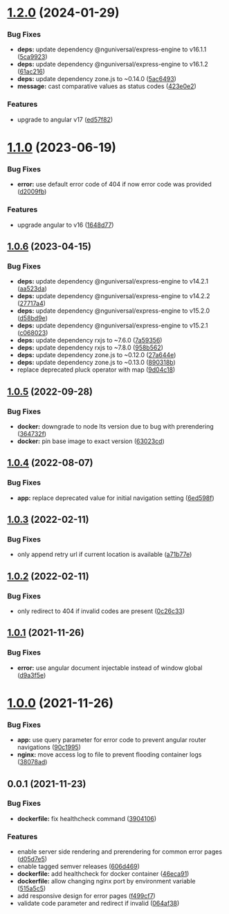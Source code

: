 # [1.2.0](https://github.com/pascaliske/docker-traefik-errors/compare/v1.1.0...v1.2.0) (2024-01-29)


### Bug Fixes

* **deps:** update dependency @nguniversal/express-engine to v16.1.1 ([5ca9923](https://github.com/pascaliske/docker-traefik-errors/commit/5ca99239874371a6b06be5fd5de1a4bf55fb3382))
* **deps:** update dependency @nguniversal/express-engine to v16.1.2 ([61ac216](https://github.com/pascaliske/docker-traefik-errors/commit/61ac216f1df2e1125b907b02e6481a3c1865c370))
* **deps:** update dependency zone.js to ~0.14.0 ([5ac6493](https://github.com/pascaliske/docker-traefik-errors/commit/5ac64930999b5abab0cdcf0547b10c015a78cf9b))
* **message:** cast comparative values as status codes ([423e0e2](https://github.com/pascaliske/docker-traefik-errors/commit/423e0e2c566a9c3c524580d639b488fcc8fb70a4))


### Features

* upgrade to angular v17 ([ed57f82](https://github.com/pascaliske/docker-traefik-errors/commit/ed57f82e621791bf87e0d76b04d78a7a4f70b5db))



# [1.1.0](https://github.com/pascaliske/docker-traefik-errors/compare/v1.0.6...v1.1.0) (2023-06-19)


### Bug Fixes

* **error:** use default error code of 404 if now error code was provided ([d2009fb](https://github.com/pascaliske/docker-traefik-errors/commit/d2009fb5fd1f484008daa7f1d59df867e7d6e2c8))


### Features

* upgrade angular to v16 ([1648d77](https://github.com/pascaliske/docker-traefik-errors/commit/1648d77b3a2ef63feefc45a55145c9b838a3ecbf))



## [1.0.6](https://github.com/pascaliske/docker-traefik-errors/compare/v1.0.5...v1.0.6) (2023-04-15)


### Bug Fixes

* **deps:** update dependency @nguniversal/express-engine to v14.2.1 ([aa523da](https://github.com/pascaliske/docker-traefik-errors/commit/aa523da62989bb7cf103e4990f6fcb2cf5b32fa8))
* **deps:** update dependency @nguniversal/express-engine to v14.2.2 ([27717a4](https://github.com/pascaliske/docker-traefik-errors/commit/27717a4b178980626561432feaaebc15e2dcfbcd))
* **deps:** update dependency @nguniversal/express-engine to v15.2.0 ([d58bd9e](https://github.com/pascaliske/docker-traefik-errors/commit/d58bd9e3872d37c5764d5bb16b8450071287844b))
* **deps:** update dependency @nguniversal/express-engine to v15.2.1 ([c068023](https://github.com/pascaliske/docker-traefik-errors/commit/c068023b590d526aed245d0168afe1d32ec0176c))
* **deps:** update dependency rxjs to ~7.6.0 ([7a59356](https://github.com/pascaliske/docker-traefik-errors/commit/7a593565307b4ce21035333c2b775308da65cdf6))
* **deps:** update dependency rxjs to ~7.8.0 ([958b562](https://github.com/pascaliske/docker-traefik-errors/commit/958b56200a4347867423eabb71a6bbd0b5f772b5))
* **deps:** update dependency zone.js to ~0.12.0 ([27a644e](https://github.com/pascaliske/docker-traefik-errors/commit/27a644eb3fed62df9841770417f1847c76f09863))
* **deps:** update dependency zone.js to ~0.13.0 ([890318b](https://github.com/pascaliske/docker-traefik-errors/commit/890318b773463fe5d89fd957e3902282f08a2ca2))
* replace deprecated pluck operator with map ([9d04c18](https://github.com/pascaliske/docker-traefik-errors/commit/9d04c181007a1a71d3dbb585dad3626df54bbbc6))



## [1.0.5](https://github.com/pascaliske/docker-traefik-errors/compare/v1.0.4...v1.0.5) (2022-09-28)


### Bug Fixes

* **docker:** downgrade to node lts version due to bug with prerendering ([364732f](https://github.com/pascaliske/docker-traefik-errors/commit/364732fb81d935f83614b6a5ff499f12fe08ebbe))
* **docker:** pin base image to exact version ([63023cd](https://github.com/pascaliske/docker-traefik-errors/commit/63023cdcbbf7c48334bd83a16830a1c5cac28e19))



## [1.0.4](https://github.com/pascaliske/docker-traefik-errors/compare/v1.0.3...v1.0.4) (2022-08-07)


### Bug Fixes

* **app:** replace deprecated value for initial navigation setting ([6ed598f](https://github.com/pascaliske/docker-traefik-errors/commit/6ed598fafb2965a612ca89cc9c6a62aa8e5085b0))



## [1.0.3](https://github.com/pascaliske/docker-traefik-errors/compare/v1.0.2...v1.0.3) (2022-02-11)


### Bug Fixes

* only append retry url if current location is available ([a71b77e](https://github.com/pascaliske/docker-traefik-errors/commit/a71b77edfce56821c9dbdfc03251d62c4300e27a))



## [1.0.2](https://github.com/pascaliske/docker-traefik-errors/compare/v1.0.1...v1.0.2) (2022-02-11)


### Bug Fixes

* only redirect to 404 if invalid codes are present ([0c26c33](https://github.com/pascaliske/docker-traefik-errors/commit/0c26c33c168e2e67f80dc7529e7729fc3adab6c0))



## [1.0.1](https://github.com/pascaliske/docker-traefik-errors/compare/v1.0.0...v1.0.1) (2021-11-26)


### Bug Fixes

* **error:** use angular document injectable instead of window global ([d9a3f5e](https://github.com/pascaliske/docker-traefik-errors/commit/d9a3f5e2822ee9f737b82a76f1f611ff69cbc88c))



# [1.0.0](https://github.com/pascaliske/docker-traefik-errors/compare/v0.0.1...v1.0.0) (2021-11-26)


### Bug Fixes

* **app:** use query parameter for error code to prevent angular router navigations ([90c1995](https://github.com/pascaliske/docker-traefik-errors/commit/90c199533d5b9af97646908fae78b972cbb58474))
* **nginx:** move access log to file to prevent flooding container logs ([38078ad](https://github.com/pascaliske/docker-traefik-errors/commit/38078adf5a23061f5f002f0e120798f133596097))



## 0.0.1 (2021-11-23)


### Bug Fixes

* **dockerfile:** fix healthcheck command ([3904106](https://github.com/pascaliske/docker-traefik-errors/commit/3904106d2807c2397351a763115e72023dc60a70))


### Features

* enable server side rendering and prerendering for common error pages ([d05d7e5](https://github.com/pascaliske/docker-traefik-errors/commit/d05d7e5e5def460d4fbfa37c05edc9fd1289531e))
* enable tagged semver releases ([606d469](https://github.com/pascaliske/docker-traefik-errors/commit/606d469f16cd7e3317a68a596bcba01d137adbaa))
* **dockerfile:** add healthcheck for docker container ([46eca91](https://github.com/pascaliske/docker-traefik-errors/commit/46eca9114bdf2847db8599cd9f887f487ba80668))
* **dockerfile:** allow changing nginx port by environment variable ([515a5c5](https://github.com/pascaliske/docker-traefik-errors/commit/515a5c56cd722f51ea03c6ff6c0cc639e166ee9b))
* add responsive design for error pages ([f499cf7](https://github.com/pascaliske/docker-traefik-errors/commit/f499cf762a381142806859d1efb09aef36f6d85b))
* validate code parameter and redirect if invalid ([064af38](https://github.com/pascaliske/docker-traefik-errors/commit/064af38af8b31851e31fbcec4635cc4045bc8d62))



